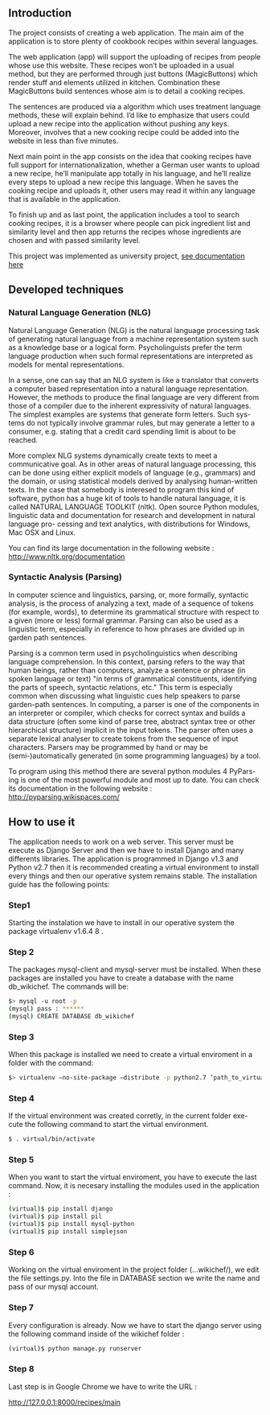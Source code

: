 ## Introduction
The project consists of creating a web application. The main aim of the application is to store plenty of cookbook
recipes within several languages.

The web application (app) will support the uploading of recipes from people
whose use this website. These recipes won’t be uploaded in a usual method,
but they are performed through just buttons (MagicButtons) which render stuff and elements utilized in kitchen. 
Combination these MagicButtons build sentences whose aim is to detail a cooking recipes. 

The sentences are produced via a algorithm which uses treatment language methods, these will explain behind.
I’d like to emphasize that users could upload a new recipe into the application
without pushing any keys. Moreover, involves that a new cooking recipe could
be added into the website in less than five minutes.

Next main point in the app consists on the idea that cooking recipes have
full support for internationalization, whether a German user wants to upload a
new recipe, he’ll manipulate app totally in his language, and he’ll realize every
steps to upload a new recipe this language. When he saves the cooking recipe
and uploads it, other users may read it within any language that is available in
the application.

To finish up and as last point, the application includes a tool to search cooking recipes, 
it is a browser where people can pick ingredient list and similarity level and then app returns the 
recipes whose ingredients are chosen and with passed similarity level.

This project was implemented as university project, [see documentation here](https://drive.google.com/file/d/0B0m3f9uIC1OyOEhTMTl1Y1BPbjg/view?usp=sharing)


## Developed techniques

### Natural Language Generation (NLG) 

Natural Language Generation (NLG) is the natural language processing task of generating natural language from a machine representation system such as a knowledge base or a logical form. Psycholinguists prefer the term language production when such formal representations are interpreted as models for mental representations.

In a sense, one can say that an NLG system is like a translator that converts a computer based representation into a natural language representation. However, the methods to produce the final language are very different from those of a compiler due to the inherent expressivity of natural languages. The simplest examples are systems that generate form letters. Such sys-
tems do not typically involve grammar rules, but may generate a letter to a consumer, e.g. stating that a credit card spending limit is about to be reached.

More complex NLG systems dynamically create texts to meet a communicative
goal. As in other areas of natural language processing, this can be done using
either explicit models of language (e.g., grammars) and the domain, or using
statistical models derived by analysing human-written texts.
In the case that somebody is interesed to program this kind of software, python has a huge kit of tools to handle natural language, it is called NATURAL LANGUAGE TOOLKIT (nltk). Open source Python modules, linguistic data and documentation for research and development in natural language pro-
cessing and text analytics, with distributions for Windows, Mac OSX and Linux.

You can find its large documentation in the following website :
http://www.nltk.org/documentation

### Syntactic Analysis (Parsing) 

In computer science and linguistics, parsing,
or, more formally, syntactic analysis, is the process of analyzing a text, made of a sequence of tokens (for example, words), to determine its grammatical structure with respect to a given (more or less) formal grammar. 
Parsing can also be used as a linguistic term, especially in reference to how phrases are divided
up in garden path sentences.

Parsing is a common term used in psycholinguistics when describing language
comprehension. In this context, parsing refers to the way that human beings,
rather than computers, analyze a sentence or phrase (in spoken language or
text) "in terms of grammatical constituents, identifying the parts of speech,
syntactic relations, etc." This term is especially common when discussing what
linguistic cues help speakers to parse garden-path sentences.
In computing, a parser is one of the components in an interpreter or compiler,
which checks for correct syntax and builds a data structure (often some kind of
parse tree, abstract syntax tree or other hierarchical structure) implicit in the
input tokens. The parser often uses a separate lexical analyser to create tokens
from the sequence of input characters. Parsers may be programmed by hand or
may be (semi-)automatically generated (in some programming languages) by a
tool.

To program using this method there are several python modules 4 PyPars-
ing is one of the most powerful module and most up to date. You can check its documentation in the following website :
http://pyparsing.wikispaces.com/

## How to use it
The application needs to work on a web server. This server must be execute as Django Server and then we have to install Django and many differents libraries. The application is programmed in Django v1.3 and Python v2.7 then it is recommended creating a virtual environment to install every things and then our operative system remains stable. The installation guide has the following
points:

### Step1
Starting the instalation we have to install in our operative system the
package virtualenv v1.6.4 8
.
### Step 2
The packages mysql-client and mysql-server must be installed. When
these packages are installed you have to create a database with the name
db_wikichef. The commands will be:
```bash
$> mysql -u root -p
(mysql) pass : ******
(mysql) CREATE DATABASE db_wikichef
```

### Step 3
When this package is installed we need to create a virtual enviroment in
a folder with the command:
```bash
$> virtualenv –no-site-package –distribute -p python2.7 ’path_to_virtual_env’
```

### Step 4
If the virtual environment was created corretly, in the current folder exe-
cute the following command to start the virtual environment.

```bash
$ . virtual/bin/activate
```

### Step 5
When you want to start the virtual enviroment, you have to execute the last command. Now, it is necesary installing the modules used in the application :

```bash
(virtual)$ pip install django
(virtual)$ pip install pil
(virtual)$ pip install mysql-python
(virtual)$ pip install simplejson
```

### Step 6
Working on the virtual enviroment in the project folder (...wikichef/), we
edit the file settings.py. Into the file in DATABASE section we write the
name and pass of our mysql account.

### Step 7
Every configuration is already. Now we have to start the django server
using the following command inside of the wikichef folder :

```bash
(virtual)$ python manage.py runserver
```

### Step 8
Last step is in Google Chrome we have to write the URL :

http://127.0.0.1:8000/recipes/main
